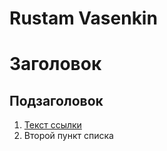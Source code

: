 # Rustam Vasenkin

# Заголовок

## Подзаголовок

1. [Текст ссылки](цель_ссылки)
1. Второй пункт списка
